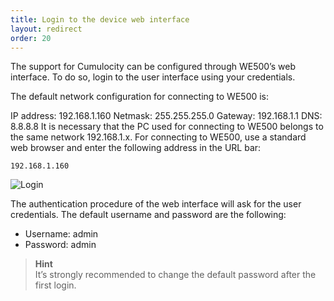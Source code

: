 ```yaml
---
title: Login to the device web interface
layout: redirect
order: 20
---
```



The support for Cumulocity can be configured through WE500’s web interface. To do so, login to the user interface using your credentials.

The default network configuration for connecting to WE500 is:

IP address: 192.168.1.160
Netmask: 255.255.255.0
Gateway: 192.168.1.1
DNS: 8.8.8.8
It is necessary that the PC used for connecting to WE500 belongs to the same network 192.168.1.x. For connecting to WE500, use a standard web browser and enter the following address in the URL bar:

	192.168.1.160

![Login](/guides/images/devices/we500/login1.png)

The authentication procedure of the web interface will ask for the user credentials. The default username and password are the following:

* Username: admin
* Password: admin

>**Hint**<br/>
>It’s strongly recommended to change the default password after the first login.